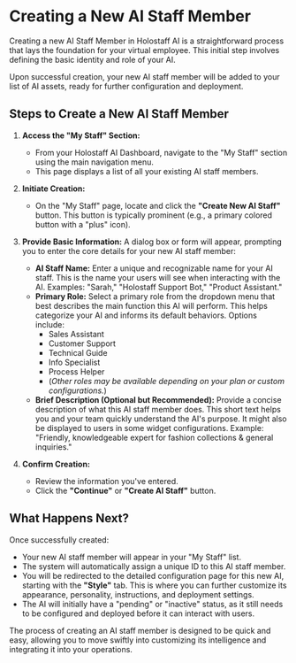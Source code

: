 # Creating a New AI Staff Member

Creating a new AI Staff Member in Holostaff AI is a straightforward process that lays the foundation for your virtual employee. This initial step involves defining the basic identity and role of your AI.

Upon successful creation, your new AI staff member will be added to your list of AI assets, ready for further configuration and deployment.

## Steps to Create a New AI Staff Member

1.  **Access the "My Staff" Section:**
    *   From your Holostaff AI Dashboard, navigate to the "My Staff" section using the main navigation menu.
    *   This page displays a list of all your existing AI staff members.

2.  **Initiate Creation:**
    *   On the "My Staff" page, locate and click the **"Create New AI Staff"** button. This button is typically prominent (e.g., a primary colored button with a "plus" icon).

3.  **Provide Basic Information:**
    A dialog box or form will appear, prompting you to enter the core details for your new AI staff member:

    *   **AI Staff Name:** Enter a unique and recognizable name for your AI staff. This is the name your users will see when interacting with the AI. Examples: "Sarah," "Holostaff Support Bot," "Product Assistant."
    *   **Primary Role:** Select a primary role from the dropdown menu that best describes the main function this AI will perform. This helps categorize your AI and informs its default behaviors. Options include:
        *   Sales Assistant
        *   Customer Support
        *   Technical Guide
        *   Info Specialist
        *   Process Helper
        *   (*Other roles may be available depending on your plan or custom configurations.*)
    *   **Brief Description (Optional but Recommended):** Provide a concise description of what this AI staff member does. This short text helps you and your team quickly understand the AI's purpose. It might also be displayed to users in some widget configurations. Example: "Friendly, knowledgeable expert for fashion collections & general inquiries."

4.  **Confirm Creation:**
    *   Review the information you've entered.
    *   Click the **"Continue"** or **"Create AI Staff"** button.

## What Happens Next?

Once successfully created:

*   Your new AI staff member will appear in your "My Staff" list.
*   The system will automatically assign a unique ID to this AI staff member.
*   You will be redirected to the detailed configuration page for this new AI, starting with the **"Style"** tab. This is where you can further customize its appearance, personality, instructions, and deployment settings.
*   The AI will initially have a "pending" or "inactive" status, as it still needs to be configured and deployed before it can interact with users.

The process of creating an AI staff member is designed to be quick and easy, allowing you to move swiftly into customizing its intelligence and integrating it into your operations.
